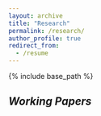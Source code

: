 ```yaml
---
layout: archive
title: "Research"
permalink: /research/
author_profile: true
redirect_from:
  - /resume
---
```


{% include base_path %}

## _Working Papers_
